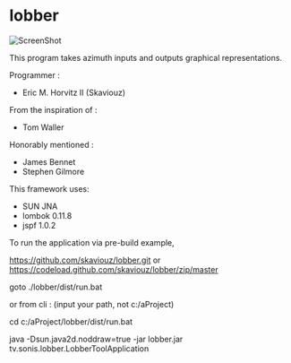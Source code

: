 lobber
======

![ScreenShot](https://raw.github.com/skaviouz/lobber/master/bin/Example.png)

This program takes azimuth inputs and outputs graphical representations.

Programmer :
 * Eric M. Horvitz II (Skaviouz)

From the inspiration of :
 * Tom Waller

Honorably mentioned :
 * James Bennet
 * Stephen Gilmore

This framework uses:
 * SUN JNA
 * lombok 0.11.8
 * jspf 1.0.2

To run the application via pre-build example,

https://github.com/skaviouz/lobber.git
or
https://codeload.github.com/skaviouz/lobber/zip/master

goto ./lobber/dist/run.bat

or from cli : (input your path, not c:/aProject)

cd c:/aProject/lobber/dist/run.bat

java -Dsun.java2d.noddraw=true -jar lobber.jar tv.sonis.lobber.LobberToolApplication

